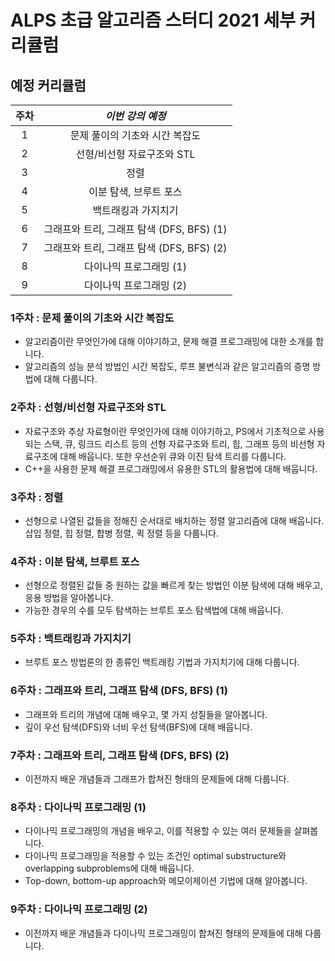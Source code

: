 # ALPS 초급 알고리즘 스터디 2021 세부 커리큘럼



## 예정 커리큘럼

| 주차 |             *이번 강의 예정*              |
| :--: | :---------------------------------------: |
|  1   |      문제 풀이의 기초와 시간 복잡도       |
|  2   |        선형/비선형 자료구조와 STL         |
|  3   |                   정렬                    |
|  4   |          이분 탐색, 브루트 포스           |
|  5   |            백트래킹과 가지치기            |
|  6   | 그래프와 트리, 그래프 탐색 (DFS, BFS) (1) |
|  7   | 그래프와 트리, 그래프 탐색 (DFS, BFS) (2) |
|  8   |          다이나믹 프로그래밍 (1)          |
|  9   |          다이나믹 프로그래밍 (2)          |



### 1주차 : 문제 풀이의 기초와 시간 복잡도

* 알고리즘이란 무엇인가에 대해 이야기하고, 문제 해결 프로그래밍에 대한 소개를 합니다.
* 알고리즘의 성능 분석 방법인 시간 복잡도, 루프 불변식과 같은 알고리즘의 증명 방법에 대해 다룹니다.



### 2주차 : 선형/비선형 자료구조와 STL

* 자료구조와 추상 자료형이란 무엇인가에 대해 이야기하고, PS에서 기초적으로 사용되는 스택, 큐, 링크드 리스트 등의 선형 자료구조와 트리, 힙, 그래프 등의 비선형 자료구조에 대해 배웁니다. 또한 우선순위 큐와 이진 탐색 트리를 다룹니다.
* C++을 사용한 문제 해결 프로그래밍에서 유용한 STL의 활용법에 대해 배웁니다.



### 3주차 : 정렬

* 선형으로 나열된 값들을 정해진 순서대로 배치하는 정렬 알고리즘에 대해 배웁니다. 삽입 정렬, 힙 정렬, 합병 정렬, 퀵 정렬 등을 다룹니다.



### 4주차 : 이분 탐색, 브루트 포스

* 선형으로 정렬된 값들 중 원하는 값을 빠르게 찾는 방법인 이분 탐색에 대해 배우고, 응용 방법을 알아봅니다.
* 가능한 경우의 수를 모두 탐색하는 브루트 포스 탐색법에 대해 배웁니다.



### 5주차 : 백트래킹과 가지치기

* 브루트 포스 방법론의 한 종류인 백트래킹 기법과 가지치기에 대해 다룹니다.



### 6주차 : 그래프와 트리, 그래프 탐색 (DFS, BFS) (1)

* 그래프와 트리의 개념에 대해 배우고, 몇 가지 성질들을 알아봅니다.
* 깊이 우선 탐색(DFS)와 너비 우선 탐색(BFS)에 대해 배웁니다.



### 7주차 : 그래프와 트리, 그래프 탐색 (DFS, BFS) (2)

* 이전까지 배운 개념들과 그래프가 합쳐진 형태의 문제들에 대해 다룹니다.



### 8주차 : 다이나믹 프로그래밍 (1)

* 다이나믹 프로그래밍의 개념을 배우고, 이를 적용할 수 있는 여러 문제들을 살펴봅니다.
* 다이나믹 프로그래밍을 적용할 수 있는 조건인 optimal substructure와 overlapping subproblems에 대해 배웁니다.
* Top-down, bottom-up approach와 메모이제이션 기법에 대해 알아봅니다.



### 9주차 : 다이나믹 프로그래밍 (2)

* 이전까지 배운 개념들과 다이나믹 프로그래밍이 합쳐진 형태의 문제들에 대해 다룹니다.

